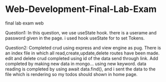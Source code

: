 # Web-Development-Final-Lab-Exam
 final lab exam web

Question1:
In this question, we use useState hook. there is a userame and password given in the page.
i used hook useState for to set Tokens.

Question2:
Completed crud using express and view engine as pug.
There is an index file in which all read,create,update,delete
routes have been made. edit and delete crud completed using id of the data
send through link. Add completed by making new data in mongo... using new keyword.
data reading is completed by using await data.find(), and i sent the data to the file which is rendering so my todos 
should shown in home page.
